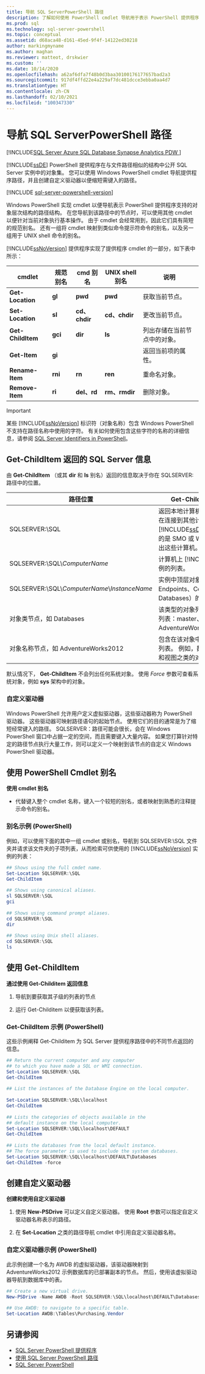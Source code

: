 ```yaml
---
title: 导航 SQL ServerPowerShell 路径
description: 了解如何使用 PowerShell cmdlet 导航用于表示 PowerShell 提供程序支持的对象层次结构的路径结构。
ms.prod: sql
ms.technology: sql-server-powershell
ms.topic: conceptual
ms.assetid: d68aca48-d161-45ed-9f4f-14122ed30218
author: markingmyname
ms.author: maghan
ms.reviewer: matteot, drskwier
ms.custom: ''
ms.date: 10/14/2020
ms.openlocfilehash: a62af6dfa7f48b0d3baa30100176177657bad2a3
ms.sourcegitcommit: 917df4ffd22e4a229af7dc481dcce3ebba0aa4d7
ms.translationtype: HT
ms.contentlocale: zh-CN
ms.lasthandoff: 02/10/2021
ms.locfileid: "100347330"
---
```

# <a name="navigate-sql-server-powershell-paths"></a>导航 SQL ServerPowerShell 路径

[!INCLUDE[SQL Server Azure SQL Database Synapse Analytics PDW ](../includes/applies-to-version/sql-asdb-asdbmi-asa-pdw.md)]

[!INCLUDE[ssDE](../includes/ssde-md.md)] PowerShell 提供程序在与文件路径相似的结构中公开 SQL Server 实例中的对象集。 您可以使用 Windows PowerShell cmdlet 导航提供程序路径，并且创建自定义驱动器以便缩短需键入的路径。  

[!INCLUDE [sql-server-powershell-version](../includes/sql-server-powershell-version.md)]

Windows PowerShell 实现 cmdlet 以便导航表示 PowerShell 提供程序支持的对象层次结构的路径结构。 在您导航到该路径中的节点时，可以使用其他 cmdlet 以便针对当前对象执行基本操作。 由于 cmdlet 会经常用到，因此它们具有简短的规范别名。 还有一组将 cmdlet 映射到类似命令提示符命令的别名，以及另一组用于 UNIX shell 命令的别名。  

[!INCLUDE[ssNoVersion](../includes/ssnoversion-md.md)] 提供程序实现了提供程序 cmdlet 的一部分，如下表中所示：  

|cmdlet|规范别名|cmd 别名|UNIX shell 别名|说明|  
|------------|---------------------|---------------|----------------------|-----------------|  
|**Get-Location**|**gl**|**pwd**|**pwd**|获取当前节点。|  
|**Set-Location**|**sl**|**cd、chdir**|**cd、chdir**|更改当前节点。|  
|**Get-ChildItem**|**gci**|**dir**|**ls**|列出存储在当前节点中的对象。|  
|**Get-Item**|**gi**|||返回当前项的属性。|  
|**Rename-Item**|**rni**|**rn**|**ren**|重命名对象。|  
|**Remove-Item**|**ri**|**del、rd**|**rm、rmdir**|删除对象。|  

> [!IMPORTANT]
> 某些 [!INCLUDE[ssNoVersion](../includes/ssnoversion-md.md)] 标识符（对象名称）包含 Windows PowerShell 不支持在路径名称中使用的字符。 有关如何使用包含这些字符的名称的详细信息，请参阅 [SQL Server Identifiers in PowerShell](sql-server-identifiers-in-powershell.md)。  

## <a name="sql-server-information-returned-by-get-childitem"></a>Get-ChildItem 返回的 SQL Server 信息  

由 **Get-ChildItem** （或其 **dir** 和 **ls** 别名）返回的信息取决于你在 SQLSERVER: 路径中的位置。  

|路径位置|Get-ChildItem 结果|
|-------------------|----------------------------|
|SQLSERVER:\SQL|返回本地计算机的名称。 如果在连接到其他计算机上的 [!INCLUDE[ssDE](../includes/ssde-md.md)] 实例时使用的是 SMO 或 WMI，则还将列出这些计算机。|  
|SQLSERVER:\SQL\\*ComputerName*|计算机上 [!INCLUDE[ssDE](../includes/ssde-md.md)] 实例的列表。|  
|SQLSERVER:\SQL\\*ComputerName*\\*InstanceName*|实例中顶层对象类型（如 Endpoints、Certificates 和 Databases）的列表。|  
|对象类节点，如 Databases|该类型的对象列表，如数据库列表：master、model、AdventureWorks20008R2。|  
|对象名称节点，如 AdventureWorks2012|包含在该对象中的对象类型的列表。 例如，数据库将列出表和视图之类的对象类型。|  

默认情况下， **Get-ChildItem** 不会列出任何系统对象。 使用 *Force* 参数可查看系统对象，例如 **sys** 架构中的对象。  

### <a name="custom-drives"></a>自定义驱动器

Windows PowerShell 允许用户定义虚拟驱动器，这些驱动器称为 PowerShell 驱动器。 这些驱动器可映射路径语句的起始节点。 使用它们的目的通常是为了缩短经常键入的路径。 SQLSERVER：路径可能会很长，会在 Windows PowerShell 窗口中占据一定的空间，而且需要键入大量内容。 如果您打算针对特定的路径节点执行大量工作，则可以定义一个映射到该节点的自定义 Windows PowerShell 驱动器。  
  
## <a name="use-powershell-cmdlet-aliases"></a>使用 PowerShell Cmdlet 别名

**使用 cmdlet 别名**

- 代替键入整个 cmdlet 名称，键入一个较短的别名，或者映射到熟悉的注释提示命令的别名。  

### <a name="alias-example-powershell"></a>别名示例 (PowerShell)  

例如，可以使用下面的其中一组 cmdlet 或别名，导航到 SQLSERVER:\SQL 文件夹并请求该文件夹的子项列表，从而检索可供使用的 [!INCLUDE[ssNoVersion](../includes/ssnoversion-md.md)] 实例的列表：  
  
```powershell  
## Shows using the full cmdet name.  
Set-Location SQLSERVER:\SQL  
Get-ChildItem  
  
## Shows using canonical aliases.  
sl SQLSERVER:\SQL  
gci  
  
## Shows using command prompt aliases.  
cd SQLSERVER:\SQL  
dir  
  
## Shows using Unix shell aliases.  
cd SQLSERVER:\SQL  
ls  
```
  
## <a name="use-get-childitem"></a>使用 Get-ChildItem  
 **通过使用 Get-Childitem 返回信息**  
  
1.  导航到要获取其子级的列表的节点  
  
2.  运行 Get-Childitem 以便获取该列表。  
  
### <a name="get-childitem-example-powershell"></a>Get-ChildItem 示例 (PowerShell)  
 这些示例阐释 Get-Childitem 为 SQL Server 提供程序路径中的不同节点返回的信息。  
  
```powershell  
## Return the current computer and any computer  
## to which you have made a SQL or WMI connection.  
Set-Location SQLSERVER:\SQL  
Get-ChildItem  
  
## List the instances of the Database Engine on the local computer.  
  
Set-Location SQLSERVER:\SQL\localhost  
Get-ChildItem  
  
## Lists the categories of objects available in the  
## default instance on the local computer.  
Set-Location SQLSERVER:\SQL\localhost\DEFAULT  
Get-ChildItem  
  
## Lists the databases from the local default instance.  
## The force parameter is used to include the system databases.  
Set-Location SQLSERVER:\SQL\localhost\DEFAULT\Databases  
Get-ChildItem -force  
```
  
## <a name="create-a-custom-drive"></a>创建自定义驱动器  
 **创建和使用自定义驱动器**  
  
1.  使用 **New-PSDrive** 可以定义自定义驱动器。 使用 **Root** 参数可以指定自定义驱动器名称表示的路径。  
  
2.  在 **Set-Location** 之类的路径导航 cmdlet 中引用自定义驱动器名称。  
  
### <a name="custom-drive-example-powershell"></a>自定义驱动器示例 (PowerShell)  
 此示例创建一个名为 AWDB 的虚拟驱动器，该驱动器映射到 AdventureWorks2012 示例数据库的已部署副本的节点。 然后，使用该虚拟驱动器导航到数据库中的表。  
  
```powershell  
## Create a new virtual drive.  
New-PSDrive -Name AWDB -Root SQLSERVER:\SQL\localhost\DEFAULT\Databases\AdventureWorks2012  
  
## Use AWDB: to navigate to a specific table.  
Set-Location AWDB:\Tables\Purchasing.Vendor  
```
  
## <a name="see-also"></a>另请参阅

- [SQL Server PowerShell 提供程序](sql-server-powershell-provider.md)
- [使用 SQL Server PowerShell 路径](work-with-sql-server-powershell-paths.md)
- [SQL Server PowerShell](sql-server-powershell.md)
